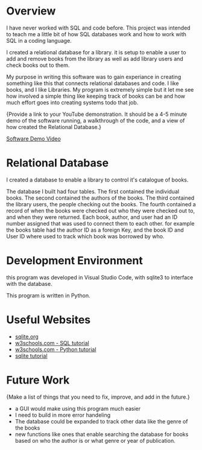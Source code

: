 # Overview

I have never worked with SQL and code before. This project was intended to teach me a little bit of how SQL databases work and how to work with SQL in a coding language. 

I created a relational database for a library. it is setup to enable a user to add and remove books from the library as well as add library users and check books out to them. 

My purpose in writing this software was to gain experiance in creating something like this that connects relational databases and code. I like books, and I like Libraries. My program is extremely simple but it let me see how involved a simple thing like keeping track of books can be and how much effort goes into creating systems todo that job. 

{Provide a link to your YouTube demonstration. It should be a 4-5 minute demo of the software running, a walkthrough of the code, and a view of how created the Relational Database.}

[Software Demo Video](https://www.youtube.com/watch?v=z_KBHuTsryE)

# Relational Database

I created a database to enable a library to control it's catalogue of books. 

The database I built had four tables. The first contained the individual books. The second contained the authors of the books. The third contained the library users, the people checking out the books. The fourth contained a record of when the books were checked out who they were checked out to, and when they were returned. Each book, author, and user had an ID number assigned that was used to connect them to each other. for example the books table had the author ID as a foreign Key, and the book ID and User ID where used to track which book was borrowed by who.

# Development Environment

this program was developed in Visual Studio Code, with sqlite3 to interface with the database.

This program is written in Python.

# Useful Websites



- [sqlite.org](https://www.sqlite.org/index.html)
- [w3schools.com - SQL tutorial](https://www.w3schools.com/sql/default.asp)
- [w3schools.com - Python tutorial](https://www.w3schools.com/python/default.asp)
- [sqlite tutorial](https://www.sqlitetutorial.net/)

# Future Work

{Make a list of things that you need to fix, improve, and add in the future.}

- a GUI would make using this program much easier
- I need to build in more error handeling
- The database could be expanded to track other data like the genre of the books
- new functions like ones that enable searching the database for books based on who the author is or what genre or year of publication.